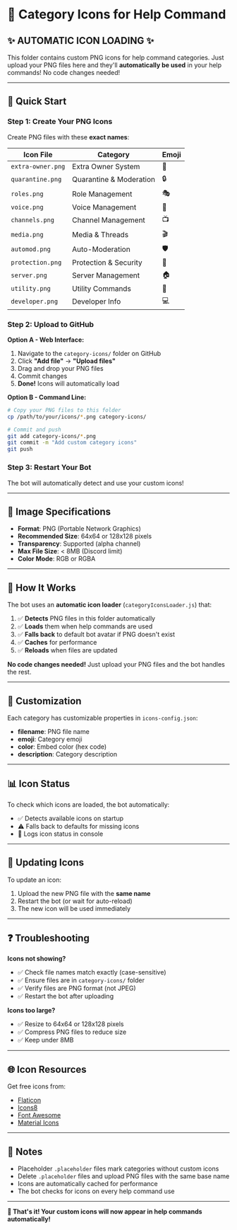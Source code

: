 # 📁 Category Icons for Help Command

## ✨ **AUTOMATIC ICON LOADING** ✨

This folder contains custom PNG icons for help command categories. Just upload your PNG files here and they'll **automatically be used** in your help commands! No code changes needed!

---

## 🎯 Quick Start

### Step 1: Create Your PNG Icons
Create PNG files with these **exact names**:

| Icon File | Category | Emoji |
|-----------|----------|-------|
| `extra-owner.png` | Extra Owner System | 👑 |
| `quarantine.png` | Quarantine & Moderation | 🔒 |
| `roles.png` | Role Management | 🎭 |
| `voice.png` | Voice Management | 🎤 |
| `channels.png` | Channel Management | 📺 |
| `media.png` | Media & Threads | 🎬 |
| `automod.png` | Auto-Moderation | 🛡️ |
| `protection.png` | Protection & Security | 🔐 |
| `server.png` | Server Management | 🏠 |
| `utility.png` | Utility Commands | 🔧 |
| `developer.png` | Developer Info | 💻 |

### Step 2: Upload to GitHub
**Option A - Web Interface:**
1. Navigate to the `category-icons/` folder on GitHub
2. Click **"Add file"** → **"Upload files"**
3. Drag and drop your PNG files
4. Commit changes
5. **Done!** Icons will automatically load

**Option B - Command Line:**
```bash
# Copy your PNG files to this folder
cp /path/to/your/icons/*.png category-icons/

# Commit and push
git add category-icons/*.png
git commit -m "Add custom category icons"
git push
```

### Step 3: Restart Your Bot
The bot will automatically detect and use your custom icons!

---

## 📐 Image Specifications

- **Format**: PNG (Portable Network Graphics)
- **Recommended Size**: 64x64 or 128x128 pixels
- **Transparency**: Supported (alpha channel)
- **Max File Size**: < 8MB (Discord limit)
- **Color Mode**: RGB or RGBA

---

## 🔧 How It Works

The bot uses an **automatic icon loader** (`categoryIconsLoader.js`) that:

1. ✅ **Detects** PNG files in this folder automatically
2. ✅ **Loads** them when help commands are used
3. ✅ **Falls back** to default bot avatar if PNG doesn't exist
4. ✅ **Caches** for performance
5. ✅ **Reloads** when files are updated

**No code changes needed!** Just upload your PNG files and the bot handles the rest.

---

## 🎨 Customization

Each category has customizable properties in `icons-config.json`:
- **filename**: PNG file name
- **emoji**: Category emoji
- **color**: Embed color (hex code)
- **description**: Category description

---

## 📊 Icon Status

To check which icons are loaded, the bot automatically:
- ✅ Detects available icons on startup
- ⚠️ Falls back to defaults for missing icons
- 📝 Logs icon status in console

---

## 🔄 Updating Icons

To update an icon:
1. Upload the new PNG file with the **same name**
2. Restart the bot (or wait for auto-reload)
3. The new icon will be used immediately

---

## ❓ Troubleshooting

**Icons not showing?**
- ✅ Check file names match exactly (case-sensitive)
- ✅ Ensure files are in `category-icons/` folder
- ✅ Verify files are PNG format (not JPEG)
- ✅ Restart the bot after uploading

**Icons too large?**
- ✅ Resize to 64x64 or 128x128 pixels
- ✅ Compress PNG files to reduce size
- ✅ Keep under 8MB

---

## 🌐 Icon Resources

Get free icons from:
- [Flaticon](https://www.flaticon.com/)
- [Icons8](https://icons8.com/)
- [Font Awesome](https://fontawesome.com/)
- [Material Icons](https://fonts.google.com/icons)

---

## 📝 Notes

- Placeholder `.placeholder` files mark categories without custom icons
- Delete `.placeholder` files and upload PNG files with the same base name
- Icons are automatically cached for performance
- The bot checks for icons on every help command use

---

**🎉 That's it! Your custom icons will now appear in help commands automatically!**
